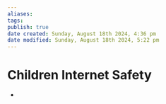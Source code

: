 ```yaml
---
aliases: 
tags: 
publish: true
date created: Sunday, August 18th 2024, 4:36 pm
date modified: Sunday, August 18th 2024, 5:22 pm
---
```


# Children Internet Safety

- 